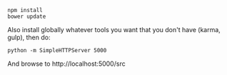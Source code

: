 ```
npm install
bower update
```

Also install globally whatever tools you want that you don't have (karma, gulp), then do:

```
python -m SimpleHTTPServer 5000
```

And browse to http://localhost:5000/src
